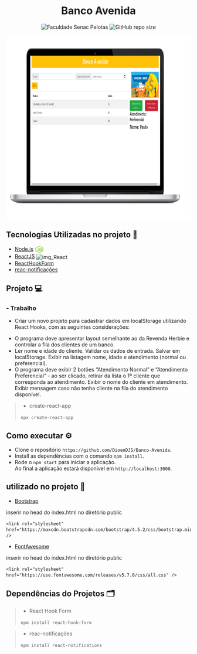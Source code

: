 <h1 align="center">Banco Avenida</h1>

<p align="center">
    <img src="https://img.shields.io/static/v1?label=Faculdade Senac Pelotas&message=3º&color=fdca40&labelColor=000000" alt="Faculdade Senac Pelotas">
    <img alt="GitHub repo size" src="https://img.shields.io/github/repo-size/DioenDJS/Banco-Avenida" />
</p>
<img src="bancoimg.png" alt="imagem do projeto" height="500" width="750" />



## Tecnologias Utilizadas no projeto :construction:

- [Node.js](https://nodejs.org/en/) <img align="center" alt="img nodejs" height="20" width="25" src="https://raw.githubusercontent.com/devicons/devicon/master/icons/nodejs/nodejs-original.svg" style="max-width:100%;" />
- [ReactJS](https://pt-br.reactjs.org/) <img align="center" alt="img_React" height="20" width="25" src="https://cdn.jsdelivr.net/gh/devicons/devicon/icons/react/react-original.svg" style="max-width:100%;" />
- [ReactHookForm](https://react-hook-form.com/) 
- [reac-notificações](https://www.npmjs.com/package/react-notifications)
## Projeto :computer:

### - Trabalho 

- Criar um novo projeto para cadastrar dados em localStorage utilizando React Hooks, com as seguintes
considerações:
* O programa deve apresentar layout semelhante ao da Revenda Herbie e controlar a fila dos clientes
de um banco.
* Ler nome e idade do cliente. Validar os dados de entrada. Salvar em localStorage. Exibir na listagem
nome, idade e atendimento (normal ou preferencial).
* O programa deve exibir 2 botões “Atendimento Normal” e “Atendimento Preferencial” - ao ser clicado,
retirar da lista o 1º cliente que corresponda ao atendimento. Exibir o nome do cliente em atendimento.
Exibir mensagem caso não tenha cliente na fila do atendimento disponível.





> - create-react-app
>
> ```npx create-react-app ```


## Como executar :gear:

- Clone o repositório `https://github.com/DioenDJS/Banco-Avenida`.
- Install as dependências com o comando `npm install`.
- Rode o `npm start` para iniciar a aplicação.<br />
Ao final a aplicação estará disponível em `http://localhost:3000`.





## utilizado no projeto :page_with_curl:

- [Bootstrap](https://maxcdn.bootstrapcdn.com/bootstrap/4.5.2/css/bootstrap.min.css)

inserir no head do index.html no diretório public
```
<link rel="stylesheet" href="https://maxcdn.bootstrapcdn.com/bootstrap/4.5.2/css/bootstrap.min.css" />
```

- [FontAwesome](https://www.w3schools.com/bootstrap4/bootstrap_icons.asp)

inserir no head do index.html no diretório public
```
<link rel="stylesheet" href="https://use.fontawesome.com/releases/v5.7.0/css/all.css" />
```


## Dependências do Projetos :card_index_dividers:


> - React Hook Form
>
> ``npm install react-hook-form``

> - reac-notificações
>
>``npm install react-notifications``